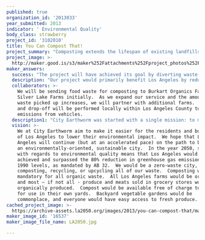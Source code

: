 ```yaml
---
published: true
organization_id: '2013033'
year_submitted: 2013
indicator: ' Environmental Quality'
body_class: strawberry
project_id: '3102010'
title: You Can Compost That!
project_summary: "Composting extends the lifespan of existing landfills, protects water quality, prevents the release of potent greenhouse gases, and produces the best fertilizer plants have ever met.  Currently, City Earthworm is already gearing up to make composting accessible, easy, and desirable to the residents of Santa Monica by providing affordable weekly food waste pickup.  At the same time, we will complete the farm-to-table-to-farm circle by delivering the food waste to organic farms for composting and increase their food production.  \r\n\r\nWith the funds provided by My LA2050, we would be able to expand our service to residents, restaurants, grocers, and other commercial customers throughout Los Angeles County so that everyone would be able to compost.  \r\n\r\nIn addition, we will partner up with local schools to set up composting operations on-site.  We provide the setup, training, and a service plan to make sure the school’s composting operation is truly functional.  Tending the composting operation is simple and can be done with coordinated efforts by the school’s groundskeeper, cafeteria staff, and designated students.  This model is based on a system that is commonplace in the United Kingdom, in which local residents and business pay community gardens to compost their food waste.\r\n\r\nComposting is tremendously beneficial for the environment.  The following is a short list of reasons why it should become common practice:\r\n\r\n\r\n1) Greenhouse gas emissions from food rotting in landfills would be dramatically reduced through composting.  When food waste rots in a landfill, methane – a greenhouse gas with a global warming potential 21 times that of carbon dioxide – is released into the atmosphere.  Considering that Americans throw away nearly 40% of their food and that food is the single largest source of waste to landfills, composting food scraps instead of simply trashing them can dramatically reduce greenhouse gas emissions.  \r\n\r\n2) Existing landfill lifespans would be increased by composting.  According to the 2006 Annual Report by Waste Management, existing landfills at that time had an average life of 28 years left.  Land is one of Earth’s most precious natural resources.  Using land for building new landfills or expanding existing ones is undesirable when it could be used for more productive purposes such as food production, housing, or habitat conservation.  Even more importantly, landfilling carries significant negative environmental impacts and should be viewed as a last resort for waste disposal rather than the default path.\r\n\r\n3) Water quality is preserved through composting.  As mentioned above, composting diverts waste from landfills, which often contaminate groundwater supplies.  Further, the use of compost in agriculture in place of synthetic fertilizers should be heavily promoted.  Synthetic fertilizer causes algal blooms and aquatic dead zones when released into local bodies of water by rain or erosion.  Naturally derived compost does not cause this harmful effect and, in fact, strengthens soil structure to reverse erosion.  Compost has also been shown to significantly improve crop yield and strengthen plants’ resistance to disease.  Furthermore, composting food waste instead of sending it to in-sink garbage disposals lessens the load on municipal wastewater treatment plants.\r\n\r\n  "
project_image: >-
  http://maker.good.is/s3/maker%252Fattachments%252Fproject_photos%252Fimages%252F16537%252Fdisplay%252FLA2050.jpg=c570x385
maker_answers:
  success: "The project will have achieved its goal by diverting waste from landfills through composting.  Towards this, we will measure the weight of food waste picked up each week and sum up the total at the end of the year.  An average family of four generates about 500 pounds of food waste per year.  We hope to divert 25,000 pounds of food waste from landfills in the remaining half of 2013 (equivalent to participation from 100 households).\r\n\r\nAdditionally, we hope to develop a self-sustaining business from the injection of funds from My LA2050.  Therefore, we will also measure our success by examining the viability of the pickup business, the number of households served by our business, as well as the number of jobs created by the project.  We hope to be serving at least 100 Los Angeles households and have created two full-time positions by the end of the year.\r\n\r\nFinally, we aim to set up five self-sustaining composting operations at local schools by the year’s end.\r\n"
  description: "Our project would primarily benefit Los Angeles by reducing its environmental impacts.  However, it would also produce positive outcomes for several other indicators included in the My LA2050 Challenge.  Below is a list of just some of the benefits provided by our project:\r\n\r\n-\tFood waste composting will significantly reduce Los Angeles’ contribution to global greenhouse gas emissions and climate change.  In addition, diverting food waste from landfills will help improve air quality in Los Angeles by reducing the vehicles miles traveled by waste haulers to landfills and lessening odors produced by the rotting of organic waste.\r\n\r\n-\tProviding affordable weekly food scrap pickup will help Los Angeles meet the State’s waste diversion requirement to divert at least 50% of waste from landfills after 2004.  Existing landfill lifespans in the Los Angeles area would also be increased by composting.  \r\n\r\n-\tCreate jobs for Angelenos as we will need individuals to perform weekly pickup services in the various neighborhoods of Los Angeles\r\n\r\n-\tSetting up composting operations in our schools would allow them to reduce their waste management expenses, produce the fertilizer needed for their grounds, generate income by composting community food waste, and teach students important lessons in biology, ecology, agriculture, and sustainability.\r\n\r\n-\tBoth residents and businesses of Los Angeles can potentially save money by reducing the amount of trash picked up by conventional haulers to be sent to landfills.  Additionally, they will gain satisfaction from helping their local schools.\r\n\r\n-\tIncrease environmental awareness within Los Angeles in general, particularly with regards to food wastefulness and global climate change\r\n\r\n-\tOrganic farms will benefit from the incoming stream of compostable food waste provided by our service.  The compost will be used to enhance or increase crop yield, completing the farm-to-table-to-farm circle."
  collaborators: >-
    We will be sending food waste for composting to Burkart Organics Farm and
    Silver Lake Farms initially.  As we expand our service and the amount of
    waste picked up increases, we will partner with additional farms.  Delivery
    and drop-off will be performed locally within Los Angeles County to minimize
    emissions from vehicles.
  description1: "City Earthworm was started with a single mission: to make composting a household activity.  We designed and built the City Bin, a modern and compact indoor composter that will allow EVERYONE to compost, regardless of the size of their living space or yard.  The City Bin will soon be in production locally in Los Angeles County and will be manufactured using recycled plastic.  \r\n\r\nBoth City Earthworm and the City Bin have been featured in blogs, newspapers, as well as in television news programs.  \r\n\r\nCity Earthworm realizes that, while it would be great to allow more people to compost at home, there will also be some people who do not want to or are unable to do so.  The easiest way to truly popularize composting is to make it easy for people.  Therefore, we started offering a food service pick-up program to apartment dwellers in Santa Monica.  We now hope to expand our service to the entire Los Angeles County.\r\n"
  vision: >-
    We at City Earthworm aim to make it easier for the residents and businesses
    of Los Angeles to lower their environmental impact.  We hope that Los
    Angeles will continue (but at an accelerated pace) on the path to becoming
    an environmentally-oriented, sustainable city.  In the year 2050, success
    with regards to environmental quality means that Los Angeles would have
    achieved and surpassed the 80% reduction in greenhouse gas emissions from
    1990 levels, as mandated by AB 32.  We would be a zero-waste city, instead
    composting, recycling, or upcycling all of our waste.  Composting would be
    mandatory for all organic waste.  All Los Angeles farms would be organic,
    and most – if not all - produce and meats sold in grocery stores would be
    organically produced.  Compost would be available free of charge to everyone
    for use in their own yards.  Backyard vegetable gardens would be
    commonplace, and everyone would have easy access to fresh produce.
cached_project_image: >-
  https://archive-assets.la2050.org/images/2013/you-can-compost-that/maker.good.is/s3/maker%252Fattachments%252Fproject_photos%252Fimages%252F16537%252Fdisplay%252FLA2050.jpg=c570x385.jpg
maker_image_id: '16537'
maker_image_file_name: LA2050.jpg

---
```

